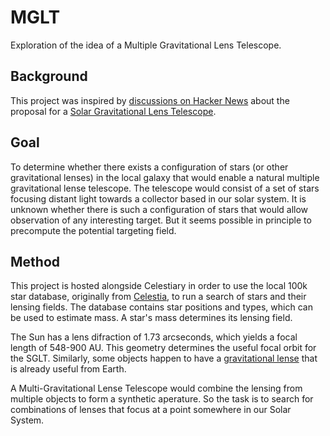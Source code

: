 # MGLT
Exploration of the idea of a Multiple Gravitational Lens Telescope.

## Background
This project was inspired by [discussions on Hacker News](https://news.ycombinator.com/item?id=32262545#32262889) about the proposal for a [Solar Gravitational Lens Telescope](https://news.ycombinator.com/item?id=32262545).

## Goal
To determine whether there exists a configuration of stars (or other gravitational lenses) in the local galaxy that would enable a natural multiple gravitational lense telescope.  The telescope would consist of a set of stars focusing distant light towards a collector based in our solar system.  It is unknown whether there is such a configuration of stars that would allow observation of any interesting target.  But it seems possible in principle to precompute the potential targeting field.

## Method
This project is hosted alongside Celestiary in order to use the local 100k star database, originally from [Celestia](https://celestia.space/), to run a search of stars and their lensing fields.  The database contains star positions and types, which can be used to estimate mass.  A star's mass determines its lensing field.

The Sun has a lens difraction of 1.73 arcseconds, which yields a focal length of 548-900 AU.  This geometry determines the useful focal orbit for the SGLT.  Similarly, some objects happen to have a [gravitational lense](https://en.wikipedia.org/wiki/Gravitational_lens) that is already useful from Earth.

A Multi-Gravitational Lense Telescope would combine the lensing from multiple objects to form a synthetic aperature.  So the task is to search for combinations of lenses that focus at a point somewhere in our Solar System.
